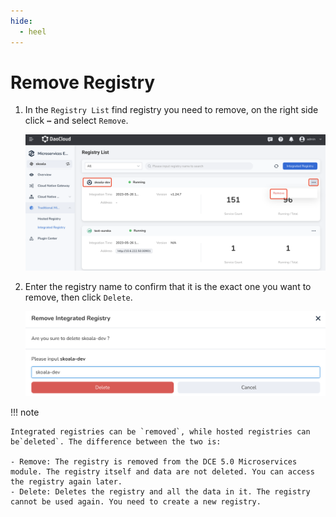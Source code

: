 ```yaml
---
hide:
  - heel
---
```


# Remove Registry

1. In the `Registry List` find registry you need to remove, on the right side click **`⋯`** and select `Remove`.

    ![remove](../../images/integrate-remove01.png)

2. Enter the registry name to confirm that it is the exact one you want to remove, then click `Delete`.

    ![remove](../../images/integrate-remove02.png)

!!! note

    Integrated registries can be `removed`, while hosted registries can be`deleted`. The difference between the two is:
    
    - Remove: The registry is removed from the DCE 5.0 Microservices module. The registry itself and data are not deleted. You can access the registry again later.
    - Delete: Deletes the registry and all the data in it. The registry cannot be used again. You need to create a new registry.
